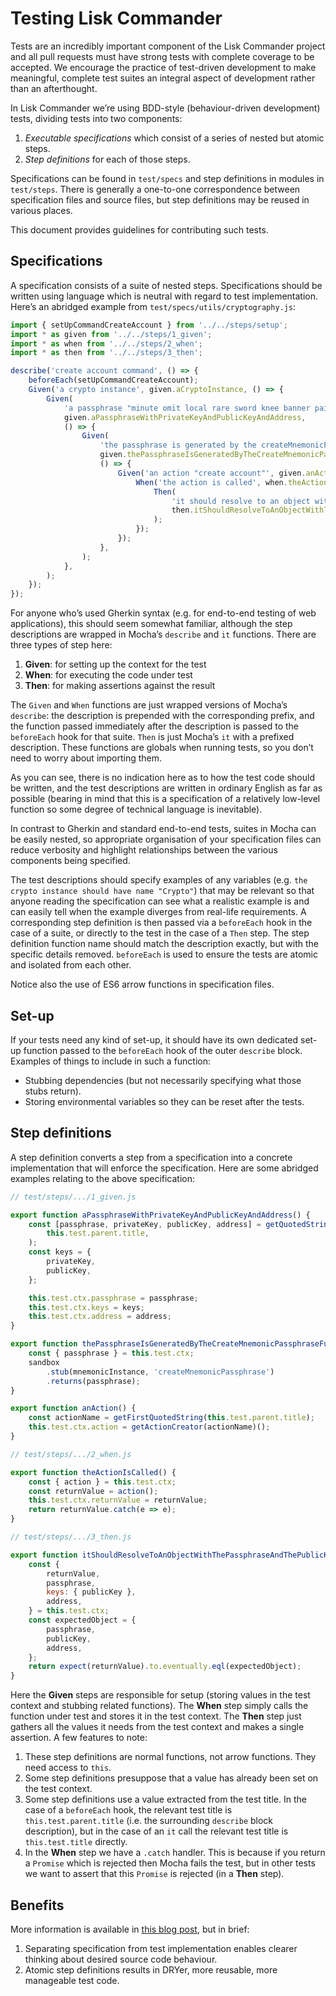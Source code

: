 # Testing Lisk Commander

Tests are an incredibly important component of the Lisk Commander project and all pull requests must have strong tests with complete coverage to be accepted. We encourage the practice of test-driven development to make meaningful, complete test suites an integral aspect of development rather than an afterthought.

In Lisk Commander we’re using BDD-style (behaviour-driven development) tests, dividing tests into two components:

1. _Executable specifications_ which consist of a series of nested but atomic steps.
1. _Step definitions_ for each of those steps.

Specifications can be found in `test/specs` and step definitions in modules in `test/steps`. There is generally a one-to-one correspondence between specification files and source files, but step definitions may be reused in various places.

This document provides guidelines for contributing such tests.

## Specifications

A specification consists of a suite of nested steps. Specifications should be written using language which is neutral with regard to test implementation. Here’s an abridged example from `test/specs/utils/cryptography.js`:

```js
import { setUpCommandCreateAccount } from '../../steps/setup';
import * as given from '../../steps/1_given';
import * as when from '../../steps/2_when';
import * as then from '../../steps/3_then';

describe('create account command', () => {
	beforeEach(setUpCommandCreateAccount);
	Given('a crypto instance', given.aCryptoInstance, () => {
		Given(
			'a passphrase "minute omit local rare sword knee banner pair rib museum shadow juice" with private key "314852d7afb0d4c283692fef8a2cb40e30c7a5df2ed79994178c10ac168d6d977ef45cd525e95b7a86244bbd4eb4550914ad06301013958f4dd64d32ef7bc588" and public key "7ef45cd525e95b7a86244bbd4eb4550914ad06301013958f4dd64d32ef7bc588" and address "2167422481642255385L"',
			given.aPassphraseWithPrivateKeyAndPublicKeyAndAddress,
			() => {
				Given(
					'the passphrase is generated by the createMnemonicPassphrase function',
					given.thePassphraseIsGeneratedByTheCreateMnemonicPassphraseFunction,
					() => {
						Given('an action "create account"', given.anAction, () => {
							When('the action is called', when.theActionIsCalled, () => {
								Then(
									'it should resolve to an object with the passphrase and the publicKey and the address',
									then.itShouldResolveToAnObjectWithThePassphraseAndThePublicKeyAndTheAddress,
								);
							});
						});
					},
				);
			},
		);
	});
});
```

For anyone who’s used Gherkin syntax (e.g. for end-to-end testing of web applications), this should seem somewhat familiar, although the step descriptions are wrapped in Mocha’s `describe` and `it` functions. There are three types of step here:

1. **Given**: for setting up the context for the test
1. **When**: for executing the code under test
1. **Then**: for making assertions against the result

The `Given` and `When` functions are just wrapped versions of Mocha’s `describe`: the description is prepended with the corresponding prefix, and the function passed immediately after the description is passed to the `beforeEach` hook for that suite. `Then` is just Mocha’s `it` with a prefixed description. These functions are globals when running tests, so you don’t need to worry about importing them.

As you can see, there is no indication here as to how the test code should be written, and the test descriptions are written in ordinary English as far as possible (bearing in mind that this is a specification of a relatively low-level function so some degree of technical language is inevitable).

In contrast to Gherkin and standard end-to-end tests, suites in Mocha can be easily nested, so appropriate organisation of your specification files can reduce verbosity and highlight relationships between the various components being specified.

The test descriptions should specify examples of any variables (e.g. `the crypto instance should have name "Crypto"`) that may be relevant so that anyone reading the specification can see what a realistic example is and can easily tell when the example diverges from real-life requirements. A corresponding step definition is then passed via a `beforeEach` hook in the case of a suite, or directly to the test in the case of a `Then` step. The step definition function name should match the description exactly, but with the specific details removed. `beforeEach` is used to ensure the tests are atomic and isolated from each other.

Notice also the use of ES6 arrow functions in specification files.

## Set-up

If your tests need any kind of set-up, it should have its own dedicated set-up function passed to the `beforeEach` hook of the outer `describe` block. Examples of things to include in such a function:

* Stubbing dependencies (but not necessarily specifying what those stubs return).
* Storing environmental variables so they can be reset after the tests.

## Step definitions

A step definition converts a step from a specification into a concrete implementation that will enforce the specification. Here are some abridged examples relating to the above specification:

```js
// test/steps/.../1_given.js

export function aPassphraseWithPrivateKeyAndPublicKeyAndAddress() {
	const [passphrase, privateKey, publicKey, address] = getQuotedStrings(
		this.test.parent.title,
	);
	const keys = {
		privateKey,
		publicKey,
	};

	this.test.ctx.passphrase = passphrase;
	this.test.ctx.keys = keys;
	this.test.ctx.address = address;
}

export function thePassphraseIsGeneratedByTheCreateMnemonicPassphraseFunction() {
	const { passphrase } = this.test.ctx;
	sandbox
		.stub(mnemonicInstance, 'createMnemonicPassphrase')
		.returns(passphrase);
}

export function anAction() {
	const actionName = getFirstQuotedString(this.test.parent.title);
	this.test.ctx.action = getActionCreator(actionName)();
}
```

```js
// test/steps/.../2_when.js

export function theActionIsCalled() {
	const { action } = this.test.ctx;
	const returnValue = action();
	this.test.ctx.returnValue = returnValue;
	return returnValue.catch(e => e);
}
```

```js
// test/steps/.../3_then.js

export function itShouldResolveToAnObjectWithThePassphraseAndThePublicKeyAndTheAddress() {
	const {
		returnValue,
		passphrase,
		keys: { publicKey },
		address,
	} = this.test.ctx;
	const expectedObject = {
		passphrase,
		publicKey,
		address,
	};
	return expect(returnValue).to.eventually.eql(expectedObject);
}
```

Here the **Given** steps are responsible for setup (storing values in the test context and stubbing related functions). The **When** step simply calls the function under test and stores it in the test context. The **Then** step just gathers all the values it needs from the test context and makes a single assertion. A few features to note:

1. These step definitions are normal functions, not arrow functions. They need access to `this`.
1. Some step definitions presuppose that a value has already been set on the test context.
1. Some step definitions use a value extracted from the test title. In the case of a `beforeEach` hook, the relevant test title is `this.test.parent.title` (i.e. the surrounding `describe` block description), but in the case of an `it` call the relevant test title is `this.test.title` directly.
1. In the **When** step we have a `.catch` handler. This is because if you return a `Promise` which is rejected then Mocha fails the test, but in other tests we want to assert that this `Promise` is rejected (in a **Then** step).

## Benefits

More information is available in [this blog post][blog-post], but in brief:

1. Separating specification from test implementation enables clearer thinking about desired source code behaviour.
1. Atomic step definitions results in DRYer, more reusable, more manageable test code.

[blog-post]: https://blog.lisk.io/bdd-style-unit-testing-with-mocha-704137e429d5
